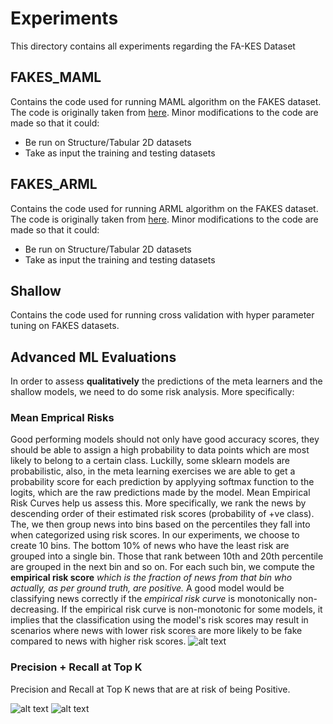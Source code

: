 # Experiments

This directory contains all experiments regarding the FA-KES Dataset

## FAKES_MAML
Contains the code used for running MAML algorithm on the FAKES dataset. The code is originally taken from [here](https://github.com/cbfinn/maml). Minor modifications to the code are made so that it could:
  * Be run on Structure/Tabular 2D datasets
  * Take as input the training and testing datasets

## FAKES_ARML
Contains the code used for running ARML algorithm on the FAKES dataset. The code is originally taken from [here](https://github.com/huaxiuyao/ARML). Minor modifications to the code are made so that it could:
  * Be run on Structure/Tabular 2D datasets
  * Take as input the training and testing datasets

## Shallow
Contains the code used for running cross validation with hyper parameter tuning on FAKES datasets.

## Advanced ML Evaluations
In order to assess **qualitatively** the predictions of the meta learners and the shallow models, we need to do some risk analysis. More specifically:

### Mean Emprical Risks
Good performing models should not only have good accuracy scores, they should be able to assign a high probability to data points which are most likely to belong to a certain class. Luckilly, some sklearn models are probabilistic, also, in the meta learning exercises we are able to get a probability score for each prediction by applyying softmax function to the logits, which are the raw predictions made by the model. 
Mean Empirical Risk Curves help us assess this. More specifically, we rank the news by descending order of their estimated risk scores (probability of +ve class). 
The, we then group news into bins based on the percentiles they fall into when categorized using risk scores. In our experiments, we choose to create 10 bins. 
The bottom 10\% of news who have the least risk are grouped into a single bin. Those that rank between 10th and 20th percentile are grouped in the next bin and so on. 
For each such bin, we compute the **empirical risk score** _which is the fraction of news from that bin who actually, as per ground truth, are positive._ A good model would be classifying news correctly if the _empirical risk curve_ is monotonically non-decreasing.
If the empirical risk curve is non-monotonic for some models, it implies that the classification using the model's risk scores may result in scenarios where news with lower risk scores are more likely to be fake compared to news with higher risk scores.
![alt text](https://github.com/fakenewssyria/fake_news_detection/blob/master/Experiments/advanced_ml_plots_all/mean_empirical_risks.png)

### Precision + Recall at Top K
Precision and Recall at Top K news that are at risk of being Positive.

![alt text](https://github.com/fakenewssyria/fake_news_detection/blob/master/Experiments/advanced_ml_plots_all/precisions_topK.png)
![alt text](https://github.com/fakenewssyria/fake_news_detection/blob/master/Experiments/advanced_ml_plots_all/recalls_topK.png)
